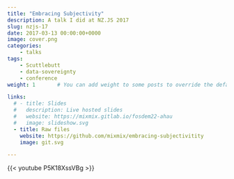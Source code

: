 ```yaml
---
title: "Embracing Subjectivity"
description: A talk I did at NZ.JS 2017
slug: nzjs-17
date: 2017-03-13 00:00:00+0000
image: cover.png
categories:
    - talks
tags:
    - Scuttlebutt
    - data-sovereignty
    - conference
weight: 1       # You can add weight to some posts to override the default sorting (date descending)

links:
  # - title: Slides
  #   description: Live hosted slides
  #   website: https://mixmix.gitlab.io/fosdem22-ahau
  #   image: slideshow.svg
  - title: Raw files
    website: https://github.com/mixmix/embracing-subjectivitity
    image: git.svg

---
```


{{< youtube P5K18XssVBg >}}
